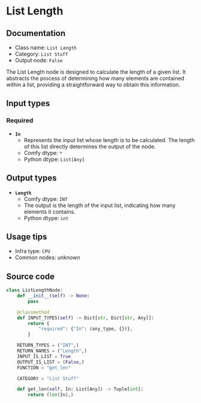 # List Length
## Documentation
- Class name: `List Length`
- Category: `List Stuff`
- Output node: `False`

The List Length node is designed to calculate the length of a given list. It abstracts the process of determining how many elements are contained within a list, providing a straightforward way to obtain this information.
## Input types
### Required
- **`In`**
    - Represents the input list whose length is to be calculated. The length of this list directly determines the output of the node.
    - Comfy dtype: `*`
    - Python dtype: `List[Any]`
## Output types
- **`Length`**
    - Comfy dtype: `INT`
    - The output is the length of the input list, indicating how many elements it contains.
    - Python dtype: `int`
## Usage tips
- Infra type: `CPU`
- Common nodes: unknown


## Source code
```python
class ListLengthNode:
    def __init__(self) -> None:
        pass

    @classmethod
    def INPUT_TYPES(self) -> Dict[str, Dict[str, Any]]:
        return {
            "required": {"In": (any_type, {})},
        }

    RETURN_TYPES = ("INT",)
    RETURN_NAMES = ("Length",)
    INPUT_IS_LIST = True
    OUTPUT_IS_LIST = (False,)
    FUNCTION = "get_len"

    CATEGORY = "List Stuff"

    def get_len(self, In: List[Any]) -> Tuple[int]:
        return (len(In),)

```
